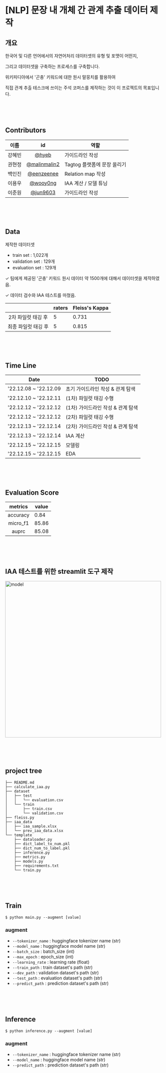 # **[NLP] 문장 내 개체 간 관계 추출 데이터 제작**

## 개요

한국어 및 다른 언어에서의 자연어처리 데이터셋의 유형 및 포맷이 어떤지,

그리고 데이터셋을 구축하는 프로세스를 구축합니다.

위키피디아에서 '곤충' 키워드에 대한 원시 말뭉치를 활용하여

직접 관계 추출 테스크에 쓰이는 주석 코퍼스를 제작하는 것이 이 프로젝트의 목표입니다.

<br><br><br>
## **Contributors**

|이름|id|역할|
|:--:|:--:|--|
|강혜빈|[@hyeb](https://github.com/hyeb)|가이드라인 작성|
|권현정|[@malinmalin2](https://github.com/malinmalin2)|Tagtog 플랫폼에 문장 올리기|
|백인진|[@eenzeenee](https://github.com/eenzeenee)|Relation map 작성|
|이용우|[@wooy0ng](https://github.com/wooy0ng)|IAA 계산 / 모델 튜닝|
|이준원|[@jun9603](https://github.com/jun9603)|가이드라인 작성|


<br><br><br>

## **Data**

제작한 데이터셋
- train set : 1,022개
- validation set : 129개
- evaluation set : 129개

✓ 팀에게 제공된 '곤충' 키워드 원시 데이터 약 1500개에 대해서 데이터셋을 제작하였음. 

✓ 데이터 검수와 IAA 테스트를 마쳤음.

||raters|Fleiss's Kappa|
|:--:|--|--|
|2차 파일럿 태깅 후|5|0.731|
|최종 파일럿 태깅 후|5|0.815|


<br><br><br>

## **Time Line**

|Date|TODO|  
|:--:|--|
|'22.12.08 ~ '22.12.09|초기 가이드라인 작성 & 관계 탐색|
|'22.12.10 ~ '22.12.11|(1차) 파일럿 태깅 수행|
|'22.12.12 ~ '22.12.12|(1차) 가이드라인 작성 & 관계 탐색|
|'22.12.12 ~ '22.12.12|(2차) 파일럿 태깅 수행|
|'22.12.13 ~ '22.12.14|(2차) 가이드라인 작성 & 관계 탐색|
|'22.12.13 ~ '22.12.14|IAA 계산|
|'22.12.15 ~ '22.12.15|모델링|
|'22.12.15 ~ '22.12.15|EDA|




<br><br><br>

## **Evaluation Score**

|metrics|value|  
|:--:|--|
|accuracy|0.84|
|micro_f1|85.86|
|auprc|85.08|


<br><br><br>

## IAA 테스트를 위한 streamlit 도구 제작

<img width="500" alt="model" src="https://github.com/wooy0ng/naver-boostcamp-nlp-DataAnnotation/assets/37149278/d4a74161-5aa3-4a99-9e77-ec0505b67f37">

<br><br><br>

## **project tree**

```
├── README.md
├── calculate_iaa.py
├── dataset
│   ├── test
│   │   └── evaluation.csv
│   └── train
│       ├── train.csv
│       └── validation.csv
├── fleiss.py
├── iaa_data
│   ├── iaa_sample.xlsx
│   └── prev_iaa_data.xlsx
└── template
    ├── dataloader.py
    ├── dict_label_to_num.pkl
    ├── dict_num_to_label.pkl
    ├── inference.py
    ├── metrics.py
    ├── models.py
    ├── requirements.txt
    └── train.py
```

<br><br><br>

## **Train**

```
$ python main.py --augment [value]
```

### **augment**
- `--tokenizer_name` : huggingface tokenizer name (str)
- `--model_name` : huggingface model name (str)
- `--batch_size` : batch_size (int)
- `--max_epoch` : epoch_size (int)
- `--learning_rate` : learning rate (float)
- `--train_path` : train dataset's path (str)
- `--dev_path` : validation dataset's path (str)
- `--test_path` : evaluation dataset's path (str)
- `--predict_path` : prediction dataset's path (str)

<br><br><br>

## **Inference**

```
$ python inference.py --augment [value]
```

### **augment**
- `--tokenizer_name` : huggingface tokenizer name (str)
- `--model_name` : huggingface model name (str)
- `--predict_path` : prediction dataset's path (str)


<br><br><br>


